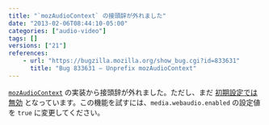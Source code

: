 ```yaml
---
title: "`mozAudioContext` の接頭辞が外れました"
date: "2013-02-06T08:44:10-05:00"
categories: ["audio-video"]
tags: []
versions: ["21"]
references:
    - url: "https://bugzilla.mozilla.org/show_bug.cgi?id=833631"
      title: "Bug 833631 – Unprefix mozAudioContext"
---
```

[`mozAudioContext`](https://developer.mozilla.org/docs/Web/API/AudioContext) の実装から接頭辞が外れました。ただし、まだ [初期設定では無効](https://bugzilla.mozilla.org/show_bug.cgi?id=788310) となっています。この機能を試すには、`media.webaudio.enabled` の設定値を `true` に変更してください。
